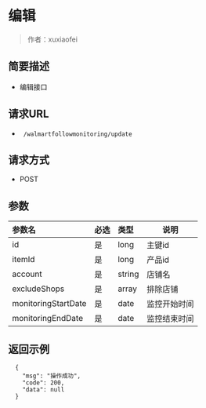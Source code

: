# 编辑

> 作者：xuxiaofei

## 简要描述

- 编辑接口

## 请求URL
- ` /walmartfollowmonitoring/update`
  
## 请求方式
- POST 

## 参数

|参数名|必选|类型|说明|
|:----    |:---|:----- |-----   |
|id |是  |long |主键id  |
|itemId |是  |long |产品id  |
|account |是  |string|店铺名  |
|excludeShops|是  |array |排除店铺  |
|monitoringStartDate |是  |date |监控开始时间  |
|monitoringEndDate |是  |date |监控结束时间  |



## 返回示例 

``` 
  {
    "msg": "操作成功",
    "code": 200,
    "data": null
  }
```